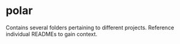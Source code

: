 # polar
Contains several folders pertaining to different projects. Reference individual READMEs to gain context.
